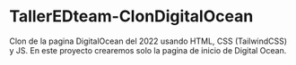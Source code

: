 # TallerEDteam-ClonDigitalOcean
Clon de la pagina DigitalOcean del 2022 usando HTML, CSS (TailwindCSS) y JS. En este proyecto crearemos solo la pagina de inicio de Digital Ocean.
